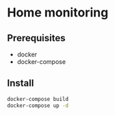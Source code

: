 # Home monitoring

## Prerequisites

- docker
- docker-compose

## Install

```sh
docker-compose build
docker-compose up -d
```
